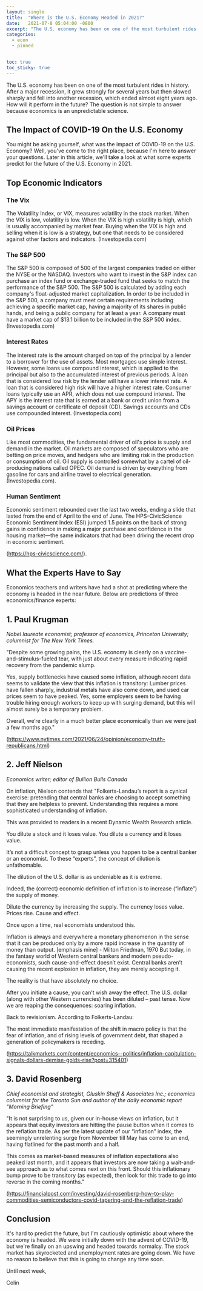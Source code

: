 ```yaml
---
layout: single
title:  "Where is the U.S. Economy Headed in 2021?"
date:   2021-07-8 05:04:00 -0800
excerpt: "The U.S. economy has been on one of the most turbulent rides in history. After a major recession, it grew strongly for several years but then slowed sharply and fell into another recession, which ended almost eight years ago. How will it perform in the future? The question is not simple to answer because economics is an unpredictable science. "
categories: 
  - econ
  - pinned 


toc: true
toc_sticky: true 
---
```


The U.S. economy has been on one of the most turbulent rides in history. After a major recession, it grew strongly for several years but then slowed sharply and fell into another recession, which ended almost eight years ago. How will it perform in the future? The question is not simple to answer because economics is an unpredictable science. 

## The Impact of COVID-19 On the U.S. Economy 
You might be asking yourself, what was the impact of COVID-19 on the U.S. Economy? Well, you've come to the right place, because I'm here to answer your questions. Later in this article, we'll take a look at what some experts predict for the future of the U.S. Economy in 2021. 

## Top Economic Indicators 
### **The Vix** 
The Volatility Index, or VIX, measures volatility in the stock market.
When the VIX is low, volatility is low. When the VIX is high volatility is high, which is usually accompanied by market fear.
Buying when the VIX is high and selling when it is low is a strategy, but one that needs to be considered against other factors and indicators. 
(Investopedia.com) 

### **The S&P 500**
 The S&P 500 is composed of 500 of the largest companies traded on either the NYSE or the NASDAQ.
Investors who want to invest in the S&P index can purchase an index fund or exchange-traded fund that seeks to match the performance of the S&P 500.
The S&P 500 is calculated by adding each company's float-adjusted market capitalization.
In order to be included in the S&P 500, a company must meet certain requirements including achieving a specific market cap, having a majority of its shares in public hands, and being a public company for at least a year.
A company must have a market cap of $13.1 billion to be included in the S&P 500 index. 
(Investopedia.com) 

### **Interest Rates** 
The interest rate is the amount charged on top of the principal by a lender to a borrower for the use of assets.
Most mortgages use simple interest. However, some loans use compound interest, which is applied to the principal but also to the accumulated interest of previous periods.
A loan that is considered low risk by the lender will have a lower interest rate. A loan that is considered high risk will have a higher interest rate.
Consumer loans typically use an APR, which does not use compound interest.
The APY is the interest rate that is earned at a bank or credit union from a savings account or certificate of deposit (CD). Savings accounts and CDs use compounded interest. 
(Investopedia.com) 

### **Oil Prices** 
Like most commodities, the fundamental driver of oil's price is supply and demand in the market.
Oil markets are composed of speculators who are betting on price moves, and hedgers who are limiting risk in the production or consumption of oil.
Oil supply is controlled somewhat by a cartel of oil-producing nations called OPEC.
Oil demand is driven by everything from gasoline for cars and airline travel to electrical generation. (Investopedia.com). 
### **Human Sentiment** 
Economic sentiment rebounded over the last two weeks, ending a slide that lasted from the end of April to the end of June. The HPS-CivicScience Economic Sentiment Index (ESI) jumped 1.5 points on the back of strong gains in confidence in making a major purchase and confidence in the housing market—the same indicators that had been driving the recent drop in economic sentiment.

(https://hps-civicscience.com/). 

## **What the Experts Have to Say**  
Economics teachers and writers have had a shot at predicting where the economy is headed in the near future. Below are predictions of three economics/finance experts:

## 1. Paul Krugman
*Nobel laureate economist; professor of economics, Princeton University; columnist for The New York Times.*

"Despite some growing pains, the U.S. economy is clearly on a vaccine-and-stimulus-fueled tear, with just about every measure indicating rapid recovery from the pandemic slump.

Yes, supply bottlenecks have caused some inflation, although recent data seems to validate the view that this inflation is transitory: Lumber prices have fallen sharply, industrial metals have also come down, and used car prices seem to have peaked. Yes, some employers seem to be having trouble hiring enough workers to keep up with surging demand, but this will almost surely be a temporary problem.

Overall, we’re clearly in a much better place economically than we were just a few months ago." 

(https://www.nytimes.com/2021/06/24/opinion/economy-truth-republicans.html)

## 2. Jeff Nielson
*Economics writer; editor of Bullion Bulls Canada*

On inflation, Nielson contends that "Folkerts-Landau’s report is a cynical exercise: pretending that central banks are choosing to accept something that they are helpless to prevent. Understanding this requires a more sophisticated understanding of inflation.

This was provided to readers in a recent Dynamic Wealth Research article.

You dilute a stock and it loses value. You dilute a currency and it loses value.

It’s not a difficult concept to grasp unless you happen to be a central banker or an economist. To these “experts”, the concept of dilution is unfathomable.

The dilution of the U.S. dollar is as undeniable as it is extreme.    

Indeed, the (correct) economic definition of inflation is to increase (“inflate”) the supply of money.

Dilute the currency by increasing the supply. The currency loses value. Prices rise. Cause and effect.

Once upon a time, real economists understood this.

Inflation is always and everywhere a monetary phenomenon in the sense that it can be produced only by a more rapid increase in the quantity of money than output. [emphasis mine] - Milton Friedman, 1970
But today, in the fantasy world of Western central bankers and modern pseudo-economists, such cause-and-effect doesn’t exist. Central banks aren’t causing the recent explosion in inflation, they are merely accepting it.

The reality is that have absolutely no choice.

After you initiate a cause, you can’t wish away the effect. The U.S. dollar (along with other Western currencies) has been diluted – past tense. Now we are reaping the consequences: soaring inflation.

Back to revisionism. According to Folkerts-Landau:

The most immediate manifestation of the shift in macro policy is that the fear of inflation, and of rising levels of government debt, that shaped a generation of policymakers is receding.

(https://talkmarkets.com/content/economics--politics/inflation-capitulation-signals-dollars-demise-golds-rise?post=315401)

## 3. David Rosenberg 
*Chief economist and strategist, Gluskin Sheff & Associates Inc.; economics columnist for the Toronto Sun and author of the daily economic report "Morning Briefing"*       

"It is not surprising to us, given our in-house views on inflation, but it appears that equity investors are hitting the pause button when it comes to the reflation trade. As per the latest update of our “inflation” index, the seemingly unrelenting surge from November till May has come to an end, having flatlined for the past month and a half.

This comes as market-based measures of inflation expectations also peaked last month, and it appears that investors are now taking a wait-and-see approach as to what comes next on this front. Should this inflationary bump prove to be transitory (as expected), then look for this trade to go into reverse in the coming months." 

(https://financialpost.com/investing/david-rosenberg-how-to-play-commodities-semiconductors-covid-tapering-and-the-reflation-trade)     

## Conclusion
It's hard to predict the future, but I'm cautiously optimistic about where the economy is headed. We were initially down with the advent of COVID-19, but we're finally on an upswing and headed towards normalcy. The stock market has skyrocketed and unemployment rates are going down.  We have no reason to believe that this is going to change any time soon.

Until next week, 

Colin 